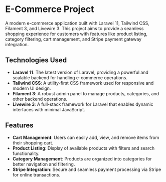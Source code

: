# E-Commerce Project

A modern e-commerce application built with Laravel 11, Tailwind CSS, Filament 3, and Livewire 3. This project aims to provide a seamless shopping experience for customers with features like product listing, category filtering, cart management, and Stripe payment gateway integration.

## Technologies Used

- **Laravel 11**: The latest version of Laravel, providing a powerful and scalable backend for handling e-commerce operations.
- **Tailwind CSS**: A utility-first CSS framework used for responsive and modern UI design.
- **Filament 3**: A robust admin panel to manage products, categories, and other backend operations.
- **Livewire 3**: A full-stack framework for Laravel that enables dynamic interfaces with minimal JavaScript.

## Features

- **Cart Management**: Users can easily add, view, and remove items from their shopping cart.
- **Product Listing**: Display of available products with filters and search functionality.
- **Category Management**: Products are organized into categories for better navigation and filtering.
- **Stripe Integration**: Secure and seamless payment processing via Stripe for online transactions.
